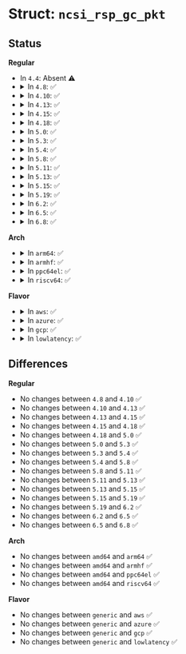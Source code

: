 # Struct: <code>ncsi_rsp_gc_pkt</code>

## Status
<b>Regular</b>
<ul>
<li>
In <code>4.4</code>: Absent ⚠️
</li>
<li>
<details>
<summary>In <code>4.8</code>: ✅</summary>

```c
struct ncsi_rsp_gc_pkt {
    struct ncsi_rsp_pkt_hdr rsp;
    __be32 cap;
    __be32 bc_cap;
    __be32 mc_cap;
    __be32 buf_cap;
    __be32 aen_cap;
    unsigned char vlan_cnt;
    unsigned char mixed_cnt;
    unsigned char mc_cnt;
    unsigned char uc_cnt;
    unsigned char reserved[2];
    unsigned char vlan_mode;
    unsigned char channel_cnt;
    __be32 checksum;
};
```
</details>
</li>
<li>
<details>
<summary>In <code>4.10</code>: ✅</summary>

```c
struct ncsi_rsp_gc_pkt {
    struct ncsi_rsp_pkt_hdr rsp;
    __be32 cap;
    __be32 bc_cap;
    __be32 mc_cap;
    __be32 buf_cap;
    __be32 aen_cap;
    unsigned char vlan_cnt;
    unsigned char mixed_cnt;
    unsigned char mc_cnt;
    unsigned char uc_cnt;
    unsigned char reserved[2];
    unsigned char vlan_mode;
    unsigned char channel_cnt;
    __be32 checksum;
};
```
</details>
</li>
<li>
<details>
<summary>In <code>4.13</code>: ✅</summary>

```c
struct ncsi_rsp_gc_pkt {
    struct ncsi_rsp_pkt_hdr rsp;
    __be32 cap;
    __be32 bc_cap;
    __be32 mc_cap;
    __be32 buf_cap;
    __be32 aen_cap;
    unsigned char vlan_cnt;
    unsigned char mixed_cnt;
    unsigned char mc_cnt;
    unsigned char uc_cnt;
    unsigned char reserved[2];
    unsigned char vlan_mode;
    unsigned char channel_cnt;
    __be32 checksum;
};
```
</details>
</li>
<li>
<details>
<summary>In <code>4.15</code>: ✅</summary>

```c
struct ncsi_rsp_gc_pkt {
    struct ncsi_rsp_pkt_hdr rsp;
    __be32 cap;
    __be32 bc_cap;
    __be32 mc_cap;
    __be32 buf_cap;
    __be32 aen_cap;
    unsigned char vlan_cnt;
    unsigned char mixed_cnt;
    unsigned char mc_cnt;
    unsigned char uc_cnt;
    unsigned char reserved[2];
    unsigned char vlan_mode;
    unsigned char channel_cnt;
    __be32 checksum;
};
```
</details>
</li>
<li>
<details>
<summary>In <code>4.18</code>: ✅</summary>

```c
struct ncsi_rsp_gc_pkt {
    struct ncsi_rsp_pkt_hdr rsp;
    __be32 cap;
    __be32 bc_cap;
    __be32 mc_cap;
    __be32 buf_cap;
    __be32 aen_cap;
    unsigned char vlan_cnt;
    unsigned char mixed_cnt;
    unsigned char mc_cnt;
    unsigned char uc_cnt;
    unsigned char reserved[2];
    unsigned char vlan_mode;
    unsigned char channel_cnt;
    __be32 checksum;
};
```
</details>
</li>
<li>
<details>
<summary>In <code>5.0</code>: ✅</summary>

```c
struct ncsi_rsp_gc_pkt {
    struct ncsi_rsp_pkt_hdr rsp;
    __be32 cap;
    __be32 bc_cap;
    __be32 mc_cap;
    __be32 buf_cap;
    __be32 aen_cap;
    unsigned char vlan_cnt;
    unsigned char mixed_cnt;
    unsigned char mc_cnt;
    unsigned char uc_cnt;
    unsigned char reserved[2];
    unsigned char vlan_mode;
    unsigned char channel_cnt;
    __be32 checksum;
};
```
</details>
</li>
<li>
<details>
<summary>In <code>5.3</code>: ✅</summary>

```c
struct ncsi_rsp_gc_pkt {
    struct ncsi_rsp_pkt_hdr rsp;
    __be32 cap;
    __be32 bc_cap;
    __be32 mc_cap;
    __be32 buf_cap;
    __be32 aen_cap;
    unsigned char vlan_cnt;
    unsigned char mixed_cnt;
    unsigned char mc_cnt;
    unsigned char uc_cnt;
    unsigned char reserved[2];
    unsigned char vlan_mode;
    unsigned char channel_cnt;
    __be32 checksum;
};
```
</details>
</li>
<li>
<details>
<summary>In <code>5.4</code>: ✅</summary>

```c
struct ncsi_rsp_gc_pkt {
    struct ncsi_rsp_pkt_hdr rsp;
    __be32 cap;
    __be32 bc_cap;
    __be32 mc_cap;
    __be32 buf_cap;
    __be32 aen_cap;
    unsigned char vlan_cnt;
    unsigned char mixed_cnt;
    unsigned char mc_cnt;
    unsigned char uc_cnt;
    unsigned char reserved[2];
    unsigned char vlan_mode;
    unsigned char channel_cnt;
    __be32 checksum;
};
```
</details>
</li>
<li>
<details>
<summary>In <code>5.8</code>: ✅</summary>

```c
struct ncsi_rsp_gc_pkt {
    struct ncsi_rsp_pkt_hdr rsp;
    __be32 cap;
    __be32 bc_cap;
    __be32 mc_cap;
    __be32 buf_cap;
    __be32 aen_cap;
    unsigned char vlan_cnt;
    unsigned char mixed_cnt;
    unsigned char mc_cnt;
    unsigned char uc_cnt;
    unsigned char reserved[2];
    unsigned char vlan_mode;
    unsigned char channel_cnt;
    __be32 checksum;
};
```
</details>
</li>
<li>
<details>
<summary>In <code>5.11</code>: ✅</summary>

```c
struct ncsi_rsp_gc_pkt {
    struct ncsi_rsp_pkt_hdr rsp;
    __be32 cap;
    __be32 bc_cap;
    __be32 mc_cap;
    __be32 buf_cap;
    __be32 aen_cap;
    unsigned char vlan_cnt;
    unsigned char mixed_cnt;
    unsigned char mc_cnt;
    unsigned char uc_cnt;
    unsigned char reserved[2];
    unsigned char vlan_mode;
    unsigned char channel_cnt;
    __be32 checksum;
};
```
</details>
</li>
<li>
<details>
<summary>In <code>5.13</code>: ✅</summary>

```c
struct ncsi_rsp_gc_pkt {
    struct ncsi_rsp_pkt_hdr rsp;
    __be32 cap;
    __be32 bc_cap;
    __be32 mc_cap;
    __be32 buf_cap;
    __be32 aen_cap;
    unsigned char vlan_cnt;
    unsigned char mixed_cnt;
    unsigned char mc_cnt;
    unsigned char uc_cnt;
    unsigned char reserved[2];
    unsigned char vlan_mode;
    unsigned char channel_cnt;
    __be32 checksum;
};
```
</details>
</li>
<li>
<details>
<summary>In <code>5.15</code>: ✅</summary>

```c
struct ncsi_rsp_gc_pkt {
    struct ncsi_rsp_pkt_hdr rsp;
    __be32 cap;
    __be32 bc_cap;
    __be32 mc_cap;
    __be32 buf_cap;
    __be32 aen_cap;
    unsigned char vlan_cnt;
    unsigned char mixed_cnt;
    unsigned char mc_cnt;
    unsigned char uc_cnt;
    unsigned char reserved[2];
    unsigned char vlan_mode;
    unsigned char channel_cnt;
    __be32 checksum;
};
```
</details>
</li>
<li>
<details>
<summary>In <code>5.19</code>: ✅</summary>

```c
struct ncsi_rsp_gc_pkt {
    struct ncsi_rsp_pkt_hdr rsp;
    __be32 cap;
    __be32 bc_cap;
    __be32 mc_cap;
    __be32 buf_cap;
    __be32 aen_cap;
    unsigned char vlan_cnt;
    unsigned char mixed_cnt;
    unsigned char mc_cnt;
    unsigned char uc_cnt;
    unsigned char reserved[2];
    unsigned char vlan_mode;
    unsigned char channel_cnt;
    __be32 checksum;
};
```
</details>
</li>
<li>
<details>
<summary>In <code>6.2</code>: ✅</summary>

```c
struct ncsi_rsp_gc_pkt {
    struct ncsi_rsp_pkt_hdr rsp;
    __be32 cap;
    __be32 bc_cap;
    __be32 mc_cap;
    __be32 buf_cap;
    __be32 aen_cap;
    unsigned char vlan_cnt;
    unsigned char mixed_cnt;
    unsigned char mc_cnt;
    unsigned char uc_cnt;
    unsigned char reserved[2];
    unsigned char vlan_mode;
    unsigned char channel_cnt;
    __be32 checksum;
};
```
</details>
</li>
<li>
<details>
<summary>In <code>6.5</code>: ✅</summary>

```c
struct ncsi_rsp_gc_pkt {
    struct ncsi_rsp_pkt_hdr rsp;
    __be32 cap;
    __be32 bc_cap;
    __be32 mc_cap;
    __be32 buf_cap;
    __be32 aen_cap;
    unsigned char vlan_cnt;
    unsigned char mixed_cnt;
    unsigned char mc_cnt;
    unsigned char uc_cnt;
    unsigned char reserved[2];
    unsigned char vlan_mode;
    unsigned char channel_cnt;
    __be32 checksum;
};
```
</details>
</li>
<li>
<details>
<summary>In <code>6.8</code>: ✅</summary>

```c
struct ncsi_rsp_gc_pkt {
    struct ncsi_rsp_pkt_hdr rsp;
    __be32 cap;
    __be32 bc_cap;
    __be32 mc_cap;
    __be32 buf_cap;
    __be32 aen_cap;
    unsigned char vlan_cnt;
    unsigned char mixed_cnt;
    unsigned char mc_cnt;
    unsigned char uc_cnt;
    unsigned char reserved[2];
    unsigned char vlan_mode;
    unsigned char channel_cnt;
    __be32 checksum;
};
```
</details>
</li>
</ul>
<b>Arch</b>
<ul>
<li>
<details>
<summary>In <code>arm64</code>: ✅</summary>

```c
struct ncsi_rsp_gc_pkt {
    struct ncsi_rsp_pkt_hdr rsp;
    __be32 cap;
    __be32 bc_cap;
    __be32 mc_cap;
    __be32 buf_cap;
    __be32 aen_cap;
    unsigned char vlan_cnt;
    unsigned char mixed_cnt;
    unsigned char mc_cnt;
    unsigned char uc_cnt;
    unsigned char reserved[2];
    unsigned char vlan_mode;
    unsigned char channel_cnt;
    __be32 checksum;
};
```
</details>
</li>
<li>
<details>
<summary>In <code>armhf</code>: ✅</summary>

```c
struct ncsi_rsp_gc_pkt {
    struct ncsi_rsp_pkt_hdr rsp;
    __be32 cap;
    __be32 bc_cap;
    __be32 mc_cap;
    __be32 buf_cap;
    __be32 aen_cap;
    unsigned char vlan_cnt;
    unsigned char mixed_cnt;
    unsigned char mc_cnt;
    unsigned char uc_cnt;
    unsigned char reserved[2];
    unsigned char vlan_mode;
    unsigned char channel_cnt;
    __be32 checksum;
};
```
</details>
</li>
<li>
<details>
<summary>In <code>ppc64el</code>: ✅</summary>

```c
struct ncsi_rsp_gc_pkt {
    struct ncsi_rsp_pkt_hdr rsp;
    __be32 cap;
    __be32 bc_cap;
    __be32 mc_cap;
    __be32 buf_cap;
    __be32 aen_cap;
    unsigned char vlan_cnt;
    unsigned char mixed_cnt;
    unsigned char mc_cnt;
    unsigned char uc_cnt;
    unsigned char reserved[2];
    unsigned char vlan_mode;
    unsigned char channel_cnt;
    __be32 checksum;
};
```
</details>
</li>
<li>
<details>
<summary>In <code>riscv64</code>: ✅</summary>

```c
struct ncsi_rsp_gc_pkt {
    struct ncsi_rsp_pkt_hdr rsp;
    __be32 cap;
    __be32 bc_cap;
    __be32 mc_cap;
    __be32 buf_cap;
    __be32 aen_cap;
    unsigned char vlan_cnt;
    unsigned char mixed_cnt;
    unsigned char mc_cnt;
    unsigned char uc_cnt;
    unsigned char reserved[2];
    unsigned char vlan_mode;
    unsigned char channel_cnt;
    __be32 checksum;
};
```
</details>
</li>
</ul>
<b>Flavor</b>
<ul>
<li>
<details>
<summary>In <code>aws</code>: ✅</summary>

```c
struct ncsi_rsp_gc_pkt {
    struct ncsi_rsp_pkt_hdr rsp;
    __be32 cap;
    __be32 bc_cap;
    __be32 mc_cap;
    __be32 buf_cap;
    __be32 aen_cap;
    unsigned char vlan_cnt;
    unsigned char mixed_cnt;
    unsigned char mc_cnt;
    unsigned char uc_cnt;
    unsigned char reserved[2];
    unsigned char vlan_mode;
    unsigned char channel_cnt;
    __be32 checksum;
};
```
</details>
</li>
<li>
<details>
<summary>In <code>azure</code>: ✅</summary>

```c
struct ncsi_rsp_gc_pkt {
    struct ncsi_rsp_pkt_hdr rsp;
    __be32 cap;
    __be32 bc_cap;
    __be32 mc_cap;
    __be32 buf_cap;
    __be32 aen_cap;
    unsigned char vlan_cnt;
    unsigned char mixed_cnt;
    unsigned char mc_cnt;
    unsigned char uc_cnt;
    unsigned char reserved[2];
    unsigned char vlan_mode;
    unsigned char channel_cnt;
    __be32 checksum;
};
```
</details>
</li>
<li>
<details>
<summary>In <code>gcp</code>: ✅</summary>

```c
struct ncsi_rsp_gc_pkt {
    struct ncsi_rsp_pkt_hdr rsp;
    __be32 cap;
    __be32 bc_cap;
    __be32 mc_cap;
    __be32 buf_cap;
    __be32 aen_cap;
    unsigned char vlan_cnt;
    unsigned char mixed_cnt;
    unsigned char mc_cnt;
    unsigned char uc_cnt;
    unsigned char reserved[2];
    unsigned char vlan_mode;
    unsigned char channel_cnt;
    __be32 checksum;
};
```
</details>
</li>
<li>
<details>
<summary>In <code>lowlatency</code>: ✅</summary>

```c
struct ncsi_rsp_gc_pkt {
    struct ncsi_rsp_pkt_hdr rsp;
    __be32 cap;
    __be32 bc_cap;
    __be32 mc_cap;
    __be32 buf_cap;
    __be32 aen_cap;
    unsigned char vlan_cnt;
    unsigned char mixed_cnt;
    unsigned char mc_cnt;
    unsigned char uc_cnt;
    unsigned char reserved[2];
    unsigned char vlan_mode;
    unsigned char channel_cnt;
    __be32 checksum;
};
```
</details>
</li>
</ul>

## Differences
<b>Regular</b>
<ul>
<li>
No changes between <code>4.8</code> and <code>4.10</code> ✅
</li>
<li>
No changes between <code>4.10</code> and <code>4.13</code> ✅
</li>
<li>
No changes between <code>4.13</code> and <code>4.15</code> ✅
</li>
<li>
No changes between <code>4.15</code> and <code>4.18</code> ✅
</li>
<li>
No changes between <code>4.18</code> and <code>5.0</code> ✅
</li>
<li>
No changes between <code>5.0</code> and <code>5.3</code> ✅
</li>
<li>
No changes between <code>5.3</code> and <code>5.4</code> ✅
</li>
<li>
No changes between <code>5.4</code> and <code>5.8</code> ✅
</li>
<li>
No changes between <code>5.8</code> and <code>5.11</code> ✅
</li>
<li>
No changes between <code>5.11</code> and <code>5.13</code> ✅
</li>
<li>
No changes between <code>5.13</code> and <code>5.15</code> ✅
</li>
<li>
No changes between <code>5.15</code> and <code>5.19</code> ✅
</li>
<li>
No changes between <code>5.19</code> and <code>6.2</code> ✅
</li>
<li>
No changes between <code>6.2</code> and <code>6.5</code> ✅
</li>
<li>
No changes between <code>6.5</code> and <code>6.8</code> ✅
</li>
</ul>
<b>Arch</b>
<ul>
<li>
No changes between <code>amd64</code> and <code>arm64</code> ✅
</li>
<li>
No changes between <code>amd64</code> and <code>armhf</code> ✅
</li>
<li>
No changes between <code>amd64</code> and <code>ppc64el</code> ✅
</li>
<li>
No changes between <code>amd64</code> and <code>riscv64</code> ✅
</li>
</ul>
<b>Flavor</b>
<ul>
<li>
No changes between <code>generic</code> and <code>aws</code> ✅
</li>
<li>
No changes between <code>generic</code> and <code>azure</code> ✅
</li>
<li>
No changes between <code>generic</code> and <code>gcp</code> ✅
</li>
<li>
No changes between <code>generic</code> and <code>lowlatency</code> ✅
</li>
</ul>
